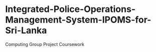 # Integrated-Police-Operations-Management-System-IPOMS-for-Sri-Lanka
Computing Group Project Coursework
